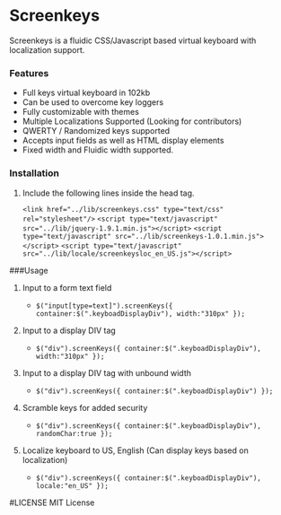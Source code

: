 Screenkeys
==========
Screenkeys is a fluidic CSS/Javascript based virtual keyboard with localization support. 

### Features 
* Full keys virtual keyboard in 102kb
* Can be used to overcome key loggers  
* Fully customizable with themes
* Multiple Localizations Supported (Looking for contributors)
* QWERTY / Randomized keys supported
* Accepts input fields as well as HTML display elements
* Fixed width and Fluidic width supported.

### Installation
1. Include the following lines inside the head tag.

	`<link href="../lib/screenkeys.css" type="text/css" rel="stylesheet"/>`
	`<script type="text/javascript" src="../lib/jquery-1.9.1.min.js"></script>`
	`<script type="text/javascript" src="../lib/screenkeys-1.0.1.min.js"></script>`
	`<script type="text/javascript" src="../lib/locale/screenkeysloc_en_US.js"></script>`

###Usage

1. Input to a form text field
	* `$("input[type=text]").screenKeys({
			container:$(".keyboadDisplayDiv"),
			width:"310px"
		});`

		
2. Input to a display DIV tag	
	* `$("div").screenKeys({
			container:$(".keyboadDisplayDiv"),
			width:"310px"
		});`

		
3. Input to a display DIV tag with unbound width
	* `$("div").screenKeys({
			container:$(".keyboadDisplayDiv")
		});`

		
4. Scramble keys for added security	
	* `$("div").screenKeys({
			container:$(".keyboadDisplayDiv"),
			randomChar:true
		});`

		
5. Localize keyboard to US, English (Can display keys based on localization)
	* `$("div").screenKeys({
			container:$(".keyboadDisplayDiv"),
			locale:"en_US"
		});`

#LICENSE 
MIT License